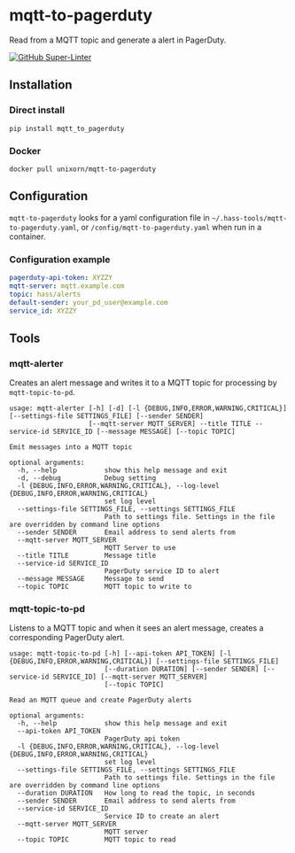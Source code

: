 # mqtt-to-pagerduty

Read from a MQTT topic and generate a alert in PagerDuty.

[![GitHub Super-Linter](https://github.com/unixorn/mqtt-to-pagerduty/workflows/Lint%20Code%20Base/badge.svg)](https://github.com/marketplace/actions/super-linter)

## Installation

### Direct install

`pip install mqtt_to_pagerduty`

### Docker

`docker pull unixorn/mqtt-to-pagerduty`

## Configuration

`mqtt-to-pagerduty` looks for a yaml configuration file in `~/.hass-tools/mqtt-to-pagerduty.yaml`, or `/config/mqtt-to-pagerduty.yaml` when run in a container.

### Configuration example

```yaml
pagerduty-api-token: XYZZY
mqtt-server: mqtt.example.com
topic: hass/alerts
default-sender: your_pd_user@example.com
service_id: XYZZY
```

## Tools

### mqtt-alerter

Creates an alert message and writes it to a MQTT topic for processing by `mqtt-topic-to-pd`.

```shell
usage: mqtt-alerter [-h] [-d] [-l {DEBUG,INFO,ERROR,WARNING,CRITICAL}] [--settings-file SETTINGS_FILE] [--sender SENDER]
                    [--mqtt-server MQTT_SERVER] --title TITLE --service-id SERVICE_ID [--message MESSAGE] [--topic TOPIC]

Emit messages into a MQTT topic

optional arguments:
  -h, --help            show this help message and exit
  -d, --debug           Debug setting
  -l {DEBUG,INFO,ERROR,WARNING,CRITICAL}, --log-level {DEBUG,INFO,ERROR,WARNING,CRITICAL}
                        set log level
  --settings-file SETTINGS_FILE, --settings SETTINGS_FILE
                        Path to settings file. Settings in the file are overridden by command line options
  --sender SENDER       Email address to send alerts from
  --mqtt-server MQTT_SERVER
                        MQTT Server to use
  --title TITLE         Message title
  --service-id SERVICE_ID
                        PagerDuty service ID to alert
  --message MESSAGE     Message to send
  --topic TOPIC         MQTT topic to write to
```

### mqtt-topic-to-pd

Listens to a MQTT topic and when it sees an alert message, creates a corresponding PagerDuty alert.

```shell
usage: mqtt-topic-to-pd [-h] [--api-token API_TOKEN] [-l {DEBUG,INFO,ERROR,WARNING,CRITICAL}] [--settings-file SETTINGS_FILE]
                        [--duration DURATION] [--sender SENDER] [--service-id SERVICE_ID] [--mqtt-server MQTT_SERVER]
                        [--topic TOPIC]

Read an MQTT queue and create PagerDuty alerts

optional arguments:
  -h, --help            show this help message and exit
  --api-token API_TOKEN
                        PagerDuty api token
  -l {DEBUG,INFO,ERROR,WARNING,CRITICAL}, --log-level {DEBUG,INFO,ERROR,WARNING,CRITICAL}
                        set log level
  --settings-file SETTINGS_FILE, --settings SETTINGS_FILE
                        Path to settings file. Settings in the file are overridden by command line options
  --duration DURATION   How long to read the topic, in seconds
  --sender SENDER       Email address to send alerts from
  --service-id SERVICE_ID
                        Service ID to create an alert
  --mqtt-server MQTT_SERVER
                        MQTT server
  --topic TOPIC         MQTT topic to read
```